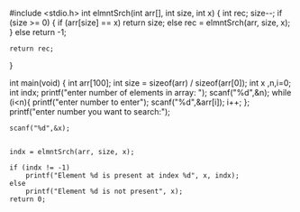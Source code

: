 #include <stdio.h>
int elmntSrch(int arr[], int size, int x) {
    int rec;
    size--;
    if (size >= 0) {
        if (arr[size] == x)
            return size;
        else
            rec = elmntSrch(arr, size, x);
    }
    else
        return -1;
 
    return rec;
}
 
int main(void) {
    int arr[100];
    int size = sizeof(arr) / sizeof(arr[0]);
    int x ,n,i=0;
    int indx;
    printf("enter number of elements in array: ");
    scanf("%d",&n);
    while (i<n){
    printf("enter number to enter");
    scanf("%d",&arr[i]);
        i++;
    };
    printf("enter number you want to search:");
    
    scanf("%d",&x);
    
 
    indx = elmntSrch(arr, size, x);
 
    if (indx != -1)
        printf("Element %d is present at index %d", x, indx);
    else
        printf("Element %d is not present", x);
    return 0;
